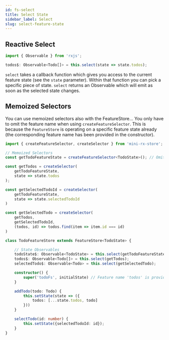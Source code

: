 ```yaml
---
id: fs-select
title: Select State
sidebar_label: Select
slug: select-feature-state
---
```


## Reactive Select
```ts title="todo-feature-store.ts"
import { Observable } from 'rxjs';

todos$: Observable<Todo[]> = this.select(state => state.todos);
```

`select` takes a callback function which gives you access to the current feature state (see the `state` parameter).
Within that function you can pick a specific piece of state.
`select` returns an Observable which will emit as soon as the selected state changes.

## Memoized Selectors

You can use memoized selectors also with the FeatureStore... 
You only have to omit the feature name when using `createFeatureSelector`.
This is because the `FeatureStore` is operating on a specific feature state already 
(the corresponding feature name has been provided in the constructor).

```ts title="todo-feature-store.ts"
import { createFeatureSelector, createSelector } from 'mini-rx-store';

// Memoized Selectors
const getTodoFeatureState = createFeatureSelector<TodoState>(); // Omit the feature name!

const getTodos = createSelector(
    getTodoFeatureState,
    state => state.todos
);

const getSelectedTodoId = createSelector(
    getTodoFeatureState,
    state => state.selectedTodoId
)

const getSelectedTodo = createSelector(
    getTodos,
    getSelectedTodoId,
    (todos, id) => todos.find(item => item.id === id)
)

class TodoFeatureStore extends FeatureStore<TodoState> {

    // State Observables
    todoState$: Observable<TodoState> = this.select(getTodoFeatureState);
    todos$: Observable<Todo[]> = this.select(getTodos);
    selectedTodo$: Observable<Todo> = this.select(getSelectedTodo);

    constructor() {
        super('todoFs', initialState) // Feature name 'todos' is provided here already...
    }

    addTodo(todo: Todo) {
        this.setState(state => ({
            todos: [...state.todos, todo]
        }))
    }

    selectTodo(id: number) {
        this.setState({selectedTodoId: id});
    }
}
```
